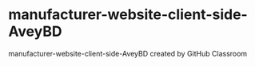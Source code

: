 # manufacturer-website-client-side-AveyBD
manufacturer-website-client-side-AveyBD created by GitHub Classroom
